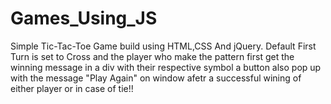 # Games_Using_JS
Simple Tic-Tac-Toe Game build using HTML,CSS And jQuery.
Default First Turn is set to Cross and the player who make the pattern first get the winning message in a div with their respective symbol
a button also pop up with the message "Play Again" on window afetr a successful wining of either player or in case of tie!! 
